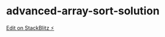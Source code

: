 # advanced-array-sort-solution

[Edit on StackBlitz ⚡️](https://stackblitz.com/edit/advanced-array-sort-solution)